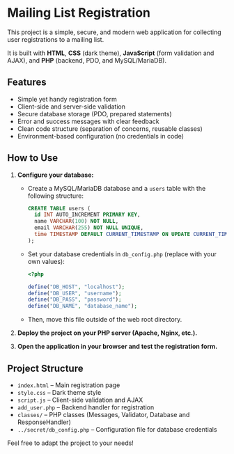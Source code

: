 # Mailing List Registration

This project is a simple, secure, and modern web application for collecting user registrations to a mailing list.  

It is built with **HTML**, **CSS** (dark theme), **JavaScript** (form validation and AJAX), and **PHP** (backend, PDO, and MySQL/MariaDB).

## Features

- Simple yet handy registration form
- Client-side and server-side validation
- Secure database storage (PDO, prepared statements)
- Error and success messages with clear feedback
- Clean code structure (separation of concerns, reusable classes)
- Environment-based configuration (no credentials in code)

## How to Use

1. **Configure your database:**
   - Create a MySQL/MariaDB database and a `users` table with the following structure:
     ```sql
     CREATE TABLE users (
       id INT AUTO_INCREMENT PRIMARY KEY,
       name VARCHAR(100) NOT NULL,
       email VARCHAR(255) NOT NULL UNIQUE,
       time TIMESTAMP DEFAULT CURRENT_TIMESTAMP ON UPDATE CURRENT_TIMESTAMP
     );
     ```

   - Set your database credentials in `db_config.php` (replace with your own values):
     ```php
     <?php

     define("DB_HOST", "localhost");
     define("DB_USER", "username");
     define("DB_PASS", "password");
     define("DB_NAME", "database_name");
     ```

   - Then, move this file outside of the web root directory.

2. **Deploy the project on your PHP server (Apache, Nginx, etc.).**

3. **Open the application in your browser and test the registration form.**

## Project Structure

- `index.html` – Main registration page
- `style.css` – Dark theme style
- `script.js` – Client-side validation and AJAX
- `add_user.php` – Backend handler for registration
- `classes/` – PHP classes (Messages, Validator, Database and ResponseHandler)
- `../secret/db_config.php` – Configuration file for database credentials

Feel free to adapt the project to your needs!
